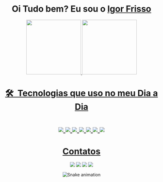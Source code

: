   <h1 align="center">
    Oi Tudo bem? Eu sou o 
    <a href="https://www.linkedin.com/in/igorfrisso/" target="_blanck">Igor Frisso</a>
  </h1>
  
<div align="center">
<a href="https://github.com/frissoigor">
<img height="180em" src="https://github-readme-stats-git-masterrstaa-rickstaa.vercel.app/api?username=frissoigor&show_icons=true&theme=dracula&count_private=true"/>
<img height="180em" src="https://github-readme-stats.vercel.app/api/top-langs/?username=frissoigor&layout=compact&langs_count=7&theme=dracula"/>
</div>

<h1 align="center">🛠 &nbsp;Tecnologias que uso no meu Dia a Dia<h1/>
<div align="center">
<img src="https://img.shields.io/badge/.NET-512BD4?style=for-the-badge&logo=dotnet&logoColor=white)" />
<img src="https://img.shields.io/badge/C%23-239120?style=for-the-badge&logo=c-sharp&logoColor=white" />    
<img src="https://img.shields.io/badge/HTML-e06b12?style=for-the-badge&logo=html5&logoColor=white" />
<img src="https://img.shields.io/badge/CSS-1283e0?&style=for-the-badge&logo=css3&logoColor=white" />
<img src="https://img.shields.io/badge/JavaScript-F7DF1E?style=for-the-badge&logo=javascript&logoColor=414141" />
<img src="https://img.shields.io/badge/Angular-DD0031?style=for-the-badge&logo=angular&logoColor=white" />
<img src="https://img.shields.io/badge/Microsoft%20SQL%20Server-CC2927?style=for-the-badge&logo=microsoft%20sql%20server&logoColor=white)" />
</div>

<h1 align="center">Contatos</h1>
<div align="center">
 <a href="https://www.instagram.com/frissoigor" target="_blank"><img src="https://img.shields.io/badge/Instagram-E4405F?style=for-the-badge&logo=instagram&logoColor=white" target="_blank"></a>
 <a href="mailto:igorfrissosilva@gmail.com"><img src="https://img.shields.io/badge/Gmail-D14836?style=for-the-badge&logo=gmail&logoColor=white" target="_blank"></a>
 <a href="https://www.linkedin.com/in/igorfrisso/" target="_blank"><img src="https://img.shields.io/badge/LinkedIn-0077B5?style=for-the-badge&logo=linkedin&logoColor=white" target="_blank"></a>
 <a href="https://wa.me/5527998525145" target="_blank"><img src="https://img.shields.io/badge/WhatsApp-25D366?style=for-the-badge&logo=whatsapp&logoColor=white" target="_blank"><a/>
</div>
 
<div align="center">
  
   ![Snake animation](https://github.com/danielbped/danielbped/blob/output/github-contribution-grid-snake.svg)
  
</div>
